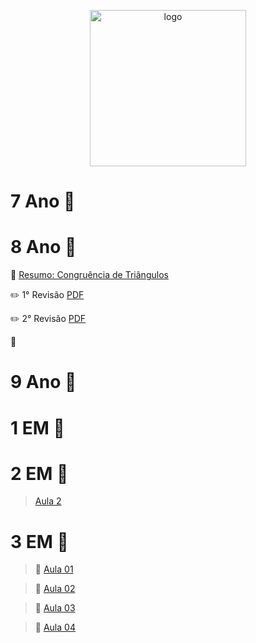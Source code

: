 <p align="center">
  <img src="https://colegioeducareumuarama.com.br/wp-content/uploads/2021/10/logo-educare01.svg" width="250" title="logo">
</p>

# 7 Ano :open_file_folder:

# 8 Ano :open_file_folder:

:triangular_ruler: [Resumo: Congruência de Triângulos](https://github.com/rafauem/educare/blob/main/docs/8a-congruencia-triangulo.pdf)

:pencil2: 1° Revisão [PDF](https://github.com/rafauem/educare/blob/main/docs/1Revis%C3%A3o-8A-1P-2Bi.pdf) 

:pencil2: 2° Revisão [PDF]()

:straight_ruler:

# 9 Ano :open_file_folder:

# 1 EM :open_file_folder:

# 2 EM :open_file_folder:

> [Aula 2](https://github.com/rafauem/educare/blob/main/docs/2EM-Aula02.pdf)

# 3 EM :open_file_folder:

> :closed_book: [Aula 01](https://github.com/rafauem/educare/blob/main/docs/3EMAula01.pdf)

> :green_book: [Aula 02](https://github.com/rafauem/educare/blob/main/docs/3EMAula02.pdf)

> :blue_book: [Aula 03](https://github.com/rafauem/educare/blob/main/docs/3EMAula03.pdf)

> :orange_book: [Aula 04]()
